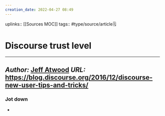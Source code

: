 ```yaml
---
creation_date: 2022-04-27 08:49
---
```


uplinks:: [[Sources MOC]]
tags:: #type/source/article🗒 

# Discourse trust level
---
*Author:* [Jeff Atwood](https://blog.discourse.org/author/codinghorror/)
*URL:* https://blog.discourse.org/2016/12/discourse-new-user-tips-and-tricks/
-
### Jot down
- 